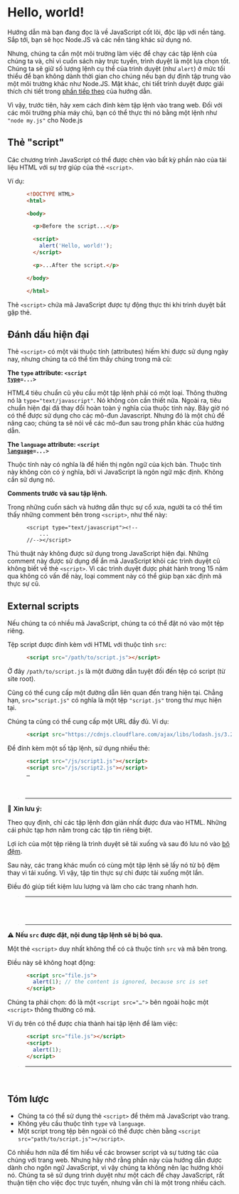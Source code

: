# Hello, world!

Hướng dẫn mà bạn đang đọc là về JavaScript cốt lõi, độc lập với nền tảng. Sắp tới, bạn sẽ học Node.JS và các nền tảng khác sử dụng nó.

Nhưng, chúng ta cần một môi trường làm việc để chạy các tập lệnh của chúng ta và, chỉ vì cuốn sách này trực tuyến, trình duyệt là một lựa chọn tốt. Chúng ta sẽ giữ số lượng lệnh cụ thể của trình duyệt (như `alert`) ở mức tối thiểu để bạn không dành thời gian cho chúng nếu bạn dự định tập trung vào một môi trường khác như Node.JS. Mặt khác, chi tiết trình duyệt được giải thích chi tiết trong [phần tiếp theo](/ui) của hướng dẫn.

Vì vậy, trước tiên, hãy xem cách đính kèm tập lệnh vào trang web. Đối với các môi trường phía máy chủ, bạn có thể thực thi nó bằng một lệnh như `"node my.js"` cho Node.js


## Thẻ "script"

Các chương trình JavaScript có thể được chèn vào bất kỳ phần nào của tài liệu HTML với sự trợ giúp của thẻ `<script>`.

Ví dụ:

```html
      <!DOCTYPE HTML>
      <html>

      <body>

        <p>Before the script...</p>

        <script>
          alert('Hello, world!');
        </script>

        <p>...After the script.</p>

      </body>

      </html>
```


Thẻ `<script>` chứa mã JavaScript được tự động thực thi khi trình duyệt bắt gặp thẻ.


## Đánh dấu hiện đại

Thẻ `<script>` có một vài thuộc tính (attributes) hiếm khi được sử dụng ngày nay, nhưng chúng ta có thể tìm thấy chúng trong mã cũ:

**The `type` attribute: <code>&lt;script <u>type</u>=...&gt;</code>**

HTML4 tiêu chuẩn cũ yêu cầu một tập lệnh phải có một loại. Thông thường nó là `type="text/javascript"`. Nó không còn cần thiết nữa. Ngoài ra, tiêu chuẩn hiện đại đã thay đổi hoàn toàn ý nghĩa của thuộc tính này. Bây giờ nó có thể được sử dụng cho các mô-đun Javascript. Nhưng đó là một chủ đề nâng cao; chúng ta sẽ nói về các mô-đun sau trong phần khác của hướng dẫn. 

**The `language` attribute: <code>&lt;script <u>language</u>=...&gt;</code>**

Thuộc tính này có nghĩa là để hiển thị ngôn ngữ của kịch bản. Thuộc tính này không còn có ý nghĩa, bởi vì JavaScript là ngôn ngữ mặc định. Không cần sử dụng nó.

**Comments trước và sau tập lệnh.**

Trong những cuốn sách và hướng dẫn thực sự cổ xưa, người ta có thể tìm thấy những comment bên trong `<script>`, như thế này:

```
      <script type="text/javascript"><!--
          ...
      //--></script>
```

Thủ thuật này không được sử dụng trong JavaScript hiện đại. Những comment này được sử dụng để ẩn mã JavaScript khỏi các trình duyệt cũ không biết về thẻ `<script>`. Vì các trình duyệt được phát hành trong 15 năm qua không có vấn đề này, loại comment này có thể giúp bạn xác định mã thực sự cũ.

## External scripts

Nếu chúng ta có nhiều mã JavaScript, chúng ta có thể đặt nó vào một tệp riêng.

Tệp script được đính kèm với HTML với thuộc tính `src`:

```html
      <script src="/path/to/script.js"></script>
```

Ở đây `/path/to/script.js` là một đường dẫn tuyệt đối đến tệp có script (từ site root).

Cũng có thể cung cấp một đường dẫn liên quan đến trang hiện tại. Chẳng hạn, `src="script.js"` có nghĩa là một tệp `"script.js"` trong thư mục hiện tại.

Chúng ta cũng có thể cung cấp một URL đầy đủ. Ví dụ:

```html
      <script src="https://cdnjs.cloudflare.com/ajax/libs/lodash.js/3.2.0/lodash.js"></script>
```

Để đính kèm một số tập lệnh, sử dụng nhiều thẻ:


```html
      <script src="/js/script1.js"></script>
      <script src="/js/script2.js"></script>
      …
```

<br/>

> ---

🎐 **Xin lưu ý:**

Theo quy định, chỉ các tập lệnh đơn giản nhất được đưa vào HTML. Những cái phức tạp hơn nằm trong các tập tin riêng biệt.

Lợi ích của một tệp riêng là trình duyệt sẽ tải xuống và sau đó lưu nó vào [bộ đệm](https://en.wikipedia.org/wiki/Web_cache).

Sau này, các trang khác muốn có cùng một tập lệnh sẽ lấy nó từ bộ đệm thay vì tải xuống. Vì vậy, tập tin thực sự chỉ được tải xuống một lần.

Điều đó giúp tiết kiệm lưu lượng và làm cho các trang nhanh hơn.

> ---

<br/>

<br/>

> ---

⚠️ **Nếu `src` được đặt, nội dung tập lệnh sẽ bị bỏ qua.**

Một thẻ `<script>` duy nhất không thể có cả thuộc tính `src` và mã bên trong.

Điều này sẽ không hoạt động:


```html
      <script src="file.js">
        alert(1); // the content is ignored, because src is set
      </script>
```

Chúng ta phải chọn: đó là một `<script src="…">` bên ngoài hoặc một `<script>` thông thường có mã.

Ví dụ trên có thể được chia thành hai tập lệnh để làm việc:

```html
      <script src="file.js"></script>
      <script>
        alert(1);
      </script>
```

> ---

<br/>

## Tóm lược

- Chúng ta có thể sử dụng thẻ `<script>` để thêm mã JavaScript vào trang.
- Không yêu cầu thuộc tính `type` và `language`.
- Một script trong tệp bên ngoài có thể được chèn bằng `<script src="path/to/script.js"></script>`.


Có nhiều hơn nữa để tìm hiểu về các browser script và sự tương tác của chúng với trang web. Nhưng hãy nhớ rằng phần này của hướng dẫn được dành cho ngôn ngữ JavaScript, vì vậy chúng ta không nên lạc hướng khỏi nó. Chúng ta sẽ sử dụng trình duyệt như một cách để chạy JavaScript, rất thuận tiện cho việc đọc trực tuyến, nhưng vẫn chỉ là một trong nhiều cách.
